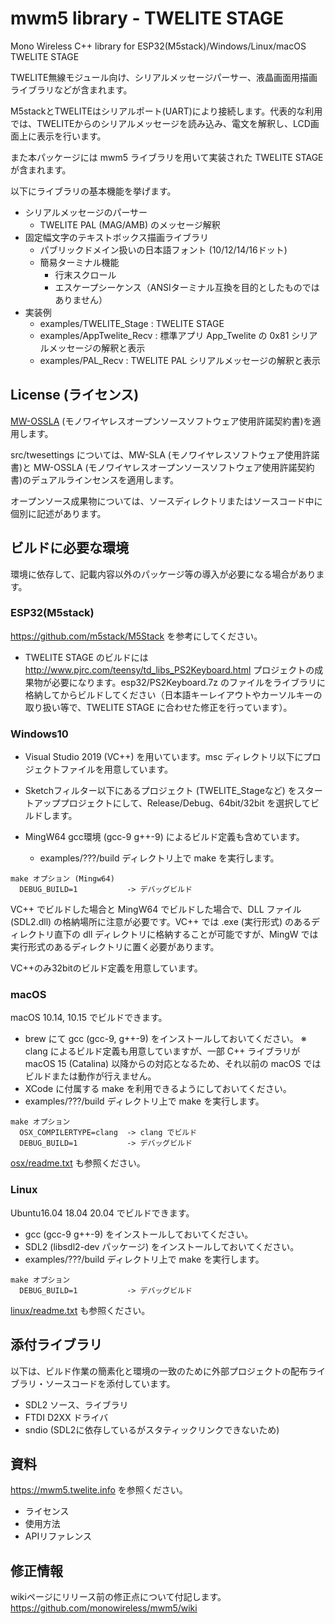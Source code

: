 # mwm5 library - TWELITE STAGE

Mono Wireless C++ library for ESP32(M5stack)/Windows/Linux/macOS
TWELITE STAGE

TWELITE無線モジュール向け、シリアルメッセージパーサー、液晶画面用描画ライブラリなどが含まれます。

M5stackとTWELITEはシリアルポート(UART)により接続します。代表的な利用では、TWELITEからのシリアルメッセージを読み込み、電文を解釈し、LCD画面上に表示を行います。

また本パッケージには mwm5 ライブラリを用いて実装された TWELITE STAGE が含まれます。



以下にライブラリの基本機能を挙げます。

- シリアルメッセージのパーサー
  - TWELITE PAL (MAG/AMB) のメッセージ解釈
- 固定幅文字のテキストボックス描画ライブラリ
  - パブリックドメイン扱いの日本語フォント (10/12/14/16ドット)
  - 簡易ターミナル機能
    - 行末スクロール
    - エスケープシーケンス（ANSIターミナル互換を目的としたものではありません）
- 実装例
  - examples/TWELITE_Stage : TWELITE STAGE
  - examples/AppTwelite_Recv : 標準アプリ App_Twelite の 0x81 シリアルメッセージの解釈と表示
  - examples/PAL_Recv : TWELITE PAL シリアルメッセージの解釈と表示





## License (ライセンス)

[MW-OSSLA](license/MW-OSSLA-1J.txt) (モノワイヤレスオープンソースソフトウェア使用許諾契約書)を適用します。

src/twesettings については、MW-SLA (モノワイヤレスソフトウェア使用許諾書)と MW-OSSLA (モノワイヤレスオープンソースソフトウェア使用許諾契約書)のデュアルラインセンスを適用します。

オープンソース成果物については、ソースディレクトリまたはソースコード中に個別に記述があります。





## ビルドに必要な環境

環境に依存して、記載内容以外のパッケージ等の導入が必要になる場合があります。



### ESP32(M5stack)

https://github.com/m5stack/M5Stack を参考にしてください。

* TWELITE STAGE のビルドには http://www.pjrc.com/teensy/td_libs_PS2Keyboard.html プロジェクトの成果物が必要になります。esp32/PS2Keyboard.7z のファイルをライブラリに格納してからビルドしてください（日本語キーレイアウトやカーソルキーの取り扱い等で、TWELITE STAGE に合わせた修正を行っています）。



### Windows10

* Visual Studio 2019 (VC++) を用いています。msc ディレクトリ以下にプロジェクトファイルを用意しています。
* Sketchフィルター以下にあるプロジェクト (TWELITE_Stageなど) をスタートアッププロジェクトにして、Release/Debug、64bit/32bit を選択してビルドします。



* MingW64 gcc環境 (gcc-9 g++-9) によるビルド定義も含めています。
  * examples/???/build ディレクトリ上で make を実行します。

```
make オプション (Mingw64)
  DEBUG_BUILD=1           -> デバッグビルド
```



VC++ でビルドした場合と MingW64 でビルドした場合で、DLL ファイル (SDL2.dll) の格納場所に注意が必要です。VC++ では .exe (実行形式) のあるディレクトリ直下の dll ディレクトリに格納することが可能ですが、MingW では 実行形式のあるディレクトリに置く必要があります。

VC++のみ32bitのビルド定義を用意しています。



### macOS

macOS 10.14, 10.15 でビルドできます。

* brew にて gcc (gcc-9, g++-9) をインストールしておいてください。
  ※ clang によるビルド定義も用意していますが、一部 C++ ライブラリが macOS 15 (Catalina) 以降からの対応となるため、それ以前の macOS ではビルドまたは動作が行えません。
* XCode に付属する make を利用できるようにしておいてください。
* examples/???/build ディレクトリ上で make を実行します。

```
make オプション
  OSX_COMPILERTYPE=clang  -> clang でビルド
  DEBUG_BUILD=1           -> デバッグビルド
```



[osx/readme.txt](osx/readme.txt) も参照ください。



### Linux

Ubuntu16.04 18.04 20.04 でビルドできます。

* gcc (gcc-9 g++-9) をインストールしておいてください。
* SDL2 (libsdl2-dev パッケージ) をインストールしておいてください。
* examples/???/build ディレクトリ上で make を実行します。

```
make オプション
  DEBUG_BUILD=1           -> デバッグビルド
```



[linux/readme.txt](linux/readme.txt) も参照ください。





## 添付ライブラリ

以下は、ビルド作業の簡素化と環境の一致のために外部プロジェクトの配布ライブラリ・ソースコードを添付しています。

* SDL2 ソース、ライブラリ
* FTDI D2XX ドライバ
* sndio (SDL2に依存しているがスタティックリンクできないため)





## 資料

https://mwm5.twelite.info を参照ください。

* ライセンス
* 使用方法
* APIリファレンス




## 修正情報
wikiページにリリース前の修正点について付記します。
https://github.com/monowireless/mwm5/wiki
